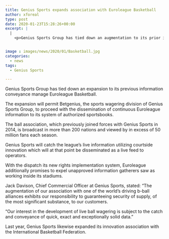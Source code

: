 ```yaml
---
title: Genius Sports expands association with Euroleague Basketball
author: xforeal 
type: post
date: 2020-01-23T15:28:26+00:00
excerpt: |
  |
    <p>Genius Sports Group has tied down an augmentation to its prior information appropriation manage Euroleague Basketball </p>


image : images/news/2020/01/Basketball.jpg
categories:
  - news
tags:
  - Genius Sports

---
```

Genius Sports Group has tied down an expansion to its previous information conveyance manage Euroleague Basketball.

The expansion will permit Betgenius,&nbsp;the sports wagering division of Genius Sports Group, to proceed with the dissemination of continuous Euroleague information to its system of authorized sportsbooks.

The ball association, which previously joined forces with Genius Sports in 2014, is broadcast in more than 200 nations and viewed by in excess of 50 million fans each season.

Genius Sports will catch the league’s live information utilizing courtside innovation which will at that point be disseminated as a live feed to operators.

With the dispatch its new rights implementation system, Euroleague additionally promises to expel unapproved information gatherers saw as working inside its stadiums.

Jack Davison, Chief Commercial Officer at Genius Sports, stated: “The augmentation of our association with one of the world’s driving b-ball alliances exhibits our responsibility to guaranteeing security of supply, of the most significant substance, to our customers.

“Our interest in the development of live ball wagering is subject to the catch and conveyance of quick, exact and exceptionally solid data.”

Last year, Genius Sports likewise expanded its innovation association with the International Basketball Federation.